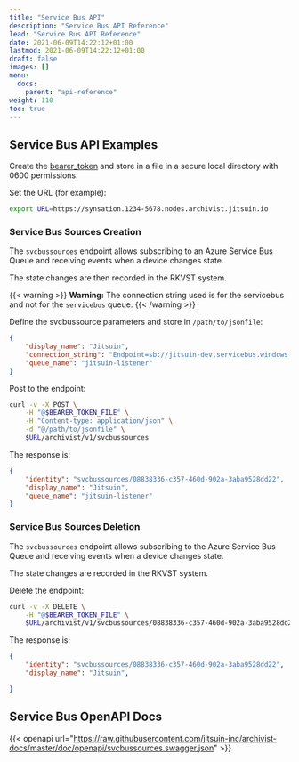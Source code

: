 ```yaml
---
title: "Service Bus API"
description: "Service Bus API Reference"
lead: "Service Bus API Reference"
date: 2021-06-09T14:22:12+01:00
lastmod: 2021-06-09T14:22:12+01:00
draft: false
images: []
menu: 
  docs:
    parent: "api-reference"
weight: 110
toc: true
---
```


## Service Bus API Examples

Create the [bearer_token](../../setup-and-administration/getting-access-tokens-using-client-secret) and store in a file in a secure local directory with 0600 permissions.

Set the URL (for example):

```bash
export URL=https://synsation.1234-5678.nodes.archivist.jitsuin.io 
```

### Service Bus Sources Creation

The `svcbussources` endpoint allows subscribing to an Azure Service Bus Queue and receiving events when a device changes state. 

The state changes are then recorded in the RKVST system.

{{< warning >}}
**Warning:** The connection string used is for the servicebus and not for the `servicebus` queue.
{{< /warning >}}

Define the svcbussource parameters and store in `/path/to/jsonfile`:

```json
{
    "display_name": "Jitsuin",
    "connection_string": "Endpoint=sb://jitsuin-dev.servicebus.windows.net/;SharedAccessKeyName=jitsuin-listener;SharedAccessKey=xxxxxxxxxxxxxxxxxxxxxxxxxxxxxxxxxxxxxxxxxxxx",
    "queue_name": "jitsuin-listener"
}
```

Post to the endpoint:

```bash
curl -v -X POST \
    -H "@$BEARER_TOKEN_FILE" \
    -H "Content-type: application/json" \
    -d "@/path/to/jsonfile" \
    $URL/archivist/v1/svcbussources
```

The response is:

```json
{
    "identity": "svcbussources/08838336-c357-460d-902a-3aba9528dd22",
    "display_name": "Jitsuin",
    "queue_name": "jitsuin-listener"
}
```

### Service Bus Sources Deletion

The `svcbussources` endpoint allows subscribing to the Azure Service Bus Queue and receiving events when a device changes state. 

The state changes are recorded in the RKVST system.

Delete the endpoint:

```bash
curl -v -X DELETE \
    -H "@$BEARER_TOKEN_FILE" \
    $URL/archivist/v1/svcbussources/08838336-c357-460d-902a-3aba9528dd22
```

The response is:

```json
{
    "identity": "svcbussources/08838336-c357-460d-902a-3aba9528dd22",
    "display_name": "Jitsuin",

}
```

## Service Bus OpenAPI Docs

{{< openapi url="https://raw.githubusercontent.com/jitsuin-inc/archivist-docs/master/doc/openapi/svcbussources.swagger.json" >}}